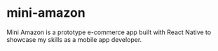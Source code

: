 # mini-amazon
Mini Amazon is a prototype e-commerce app built with React Native to showcase my skills as a mobile app developer.  
